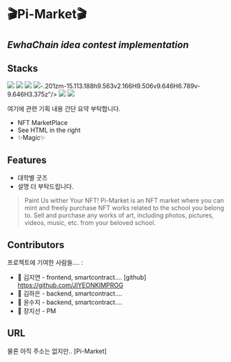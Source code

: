 # :clapper:Pi-Market:clapper:
## _EwhaChain idea contest implementation_

## Stacks
<img src="https://img.shields.io/badge/react-61DAFB?style=for-the-badge&logo=react&logoColor=black">
<img src="https://img.shields.io/badge/html-E34F26?style=for-the-badge&logo=html5&logoColor=white">
<img src="https://img.shields.io/badge/css-1572B6?style=for-the-badge&logo=css3&logoColor=white">
<img src="https://img.shields.io/badge/node.js-339933?style=for-the-badge&logo=Node.js&logoColor=white">-.201zm-15.113.188h9.563v2.166H9.506v9.646H6.789v-9.646H3.375z"/></svg>
<img src="https://img.shields.io/badge/Typescript-3178C6?style=flat&logo=typescript&logoColor=white"/>
<img src="https://img.shields.io/badge/javascript-F7DF1E?style=for-the-badge&logo=javascript&logoColor=black">

여기에 관련 기획 내용 간단 요약 부탁합니다.

- NFT MarketPlace
- See HTML in the right
- ✨Magic✨

## Features

- 대학별 굿즈
- 설명 더 부탁드립니다.


> Paint Us wither Your NFT! 
> Pi-Market is an NFT market where you can mint and freely purchase NFT works related to the school you belong to. Sell and purchase any works of art, including photos, pictures, videos, music, etc. from your beloved school.




## Contributors

프로젝트에 기여한 사람들.... :

- :girl: 김지연 - frontend, smartcontract.... [github] https://github.com/JIYEONKIMPROG
- :girl: 김하은 - backend, smartcontract....
- :girl: 윤수지 - backend, smartcontract....
- :girl: 장지선 - PM


## URL

물론 아직 주소는 없지만..
[Pi-Market] 


